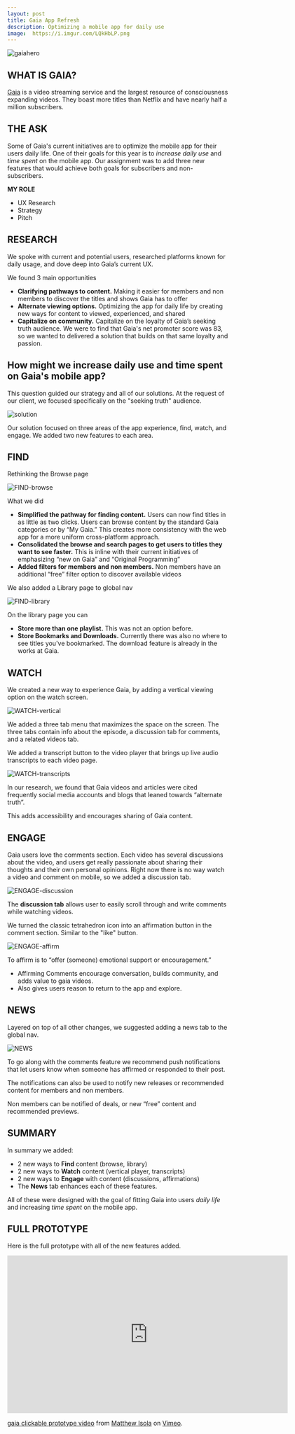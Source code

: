 ```yaml
---
layout: post
title: Gaia App Refresh
description: Optimizing a mobile app for daily use
image:  https://i.imgur.com/LQkHbLP.png
---
```


![gaiahero](https://i.imgur.com/LQkHbLP.png)

## WHAT IS GAIA?

[Gaia](https://www.gaia.com/) is a video streaming service and the largest resource of consciousness expanding videos. They boast more titles than Netflix and have nearly half a million subscribers.

## THE ASK

Some of Gaia's current initiatives are to optimize the mobile app for their users daily life. One of their goals for this year is to *increase daily use* and *time spent* on the mobile app. Our assignment was to add three new features that would achieve both goals for subscribers and non-subscribers.

**MY ROLE**
- UX Research
- Strategy
- Pitch

## RESEARCH

We spoke with current and potential users, researched platforms known for daily usage, and dove deep into Gaia’s current UX.

We found 3 main opportunities
- **Clarifying pathways to content.** Making it easier for members and non members to discover the titles and shows Gaia has to offer
- **Alternate viewing options.** Optimizing the app for daily life by creating new ways for content to viewed, experienced, and shared
- **Capitalize on community.** Capitalize on the loyalty of Gaia’s seeking truth audience. We were to find that Gaia's net promoter score was 83, so we wanted to delivered a solution that builds on that same loyalty and passion.

## How might we increase daily use and time spent on Gaia's mobile app?

This question guided our strategy and all of our solutions. At the request of our client, we focused specifically on the "seeking truth" audience.

![solution](https://i.imgur.com/tyh0RY1.png)

Our solution focused on three areas of the app experience, find, watch, and engage. We added two new features to each area.

## FIND

Rethinking the Browse page

![FIND-browse](https://media.giphy.com/media/5b9hBTxIbDvNzb5sCE/giphy.gif)

What we did

- **Simplified the pathway for finding content.** Users can now find titles in as little as two clicks.
Users can browse content by the standard Gaia categories or by “My Gaia.” This creates more consistency with the web app for a more uniform cross-platform approach.
- **Consolidated the browse and search pages to get users to titles they want to see faster.** This is
inline with their current initiatives of emphasizing “new on Gaia” and “Original Programming”
- **Added filters for members and non members.** Non members have an additional “free” filter option to discover available videos

We also added a Library page to global nav

![FIND-library](https://media.giphy.com/media/fQPdxU3JvrIkAsSU8Y/giphy.gif)

On the library page you can

- **Store more than one playlist.** This was not an option before.
- **Store Bookmarks and Downloads.** Currently there was also no where to see titles you've bookmarked. The download feature is already in the works at Gaia.

## WATCH

We created a new way to experience Gaia, by adding a vertical viewing option on the watch screen.

![WATCH-vertical](https://i.imgur.com/71feE68.png)

We added a three tab menu that maximizes the space on the screen. The three tabs contain info about the episode, a discussion tab for comments, and a related videos tab.

We added a transcript button to the video player that brings up live audio transcripts to each video page.

![WATCH-transcripts](https://media.giphy.com/media/9RXJKaWQaWRYkksiSz/giphy.gif)

In our research, we found that Gaia videos and articles were cited frequently social media accounts and blogs that leaned towards “alternate truth”.

This adds accessibility and encourages sharing of Gaia content.


## ENGAGE

Gaia users love the comments section. Each video has several discussions about the video, and users get really passionate about sharing their thoughts and their own personal opinions. Right now there is no way watch a video and comment on mobile, so we added a discussion tab.

![ENGAGE-discussion](https://media.giphy.com/media/1UQyexBEMxJ7hiClUS/giphy.gif)

The **discussion tab** allows user to easily scroll through and write comments while watching videos.

We turned the classic tetrahedron icon into an affirmation button in the comment section. Similar to the "like" button.

![ENGAGE-affirm](https://media.giphy.com/media/PQb8OeCwuz23rCfYfw/giphy.gif)

To affirm is to “offer (someone) emotional support or encouragement.”

- Affirming Comments encourage conversation, builds community, and adds value to gaia videos.
- Also gives users reason to return to the app and explore.

## NEWS

Layered on top of all other changes, we suggested adding a news tab to the global nav.

![NEWS](https://i.imgur.com/O8rDbEb.png)

To go along with the comments feature we recommend push notifications that let users know when someone has affirmed or responded to their post.

The notifications can also be used to notify new releases or recommended content for members and non members.

Non members can be notified of deals, or new “free” content and recommended previews.

## SUMMARY

In summary we added:

- 2 new ways to **Find** content (browse, library)
- 2 new ways to **Watch** content (vertical player, transcripts)
- 2 new ways to **Engage** with content (discussions, affirmations)
- The **News** tab enhances each of these features.

All of these were designed with the goal of fitting Gaia into users *daily life* and increasing *time spent* on the mobile app.

## FULL PROTOTYPE

Here is the full prototype with all of the new features added.

<iframe src="https://player.vimeo.com/video/280434700" width="640" height="360" frameborder="0" webkitallowfullscreen mozallowfullscreen allowfullscreen></iframe>
<p><a href="https://vimeo.com/280434700">gaia clickable prototype video</a> from <a href="https://vimeo.com/user77169992">Matthew Isola</a> on <a href="https://vimeo.com">Vimeo</a>.</p>
